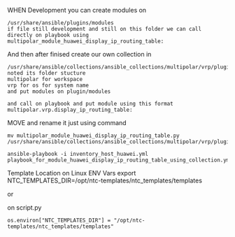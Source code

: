 WHEN Development you can create modules on
```
/usr/share/ansible/plugins/modules
if file still development and still on this folder we can call directly on playbook using 
multipolar_module_huawei_display_ip_routing_table:
```

And then after finised create our own collection in 
```
/usr/share/ansible/collections/ansible_collections/multipolar/vrp/plugins/modules
noted its folder stucture
multipolar for workspace
vrp for os for system name
and put modules on plugin/modules

and call on playbook and put module using this format
multipolar.vrp.display_ip_routing_table:
```

MOVE and rename it just using command
```
mv multipolar_module_huawei_display_ip_routing_table.py /usr/share/ansible/collections/ansible_collections/multipolar/vrp/plugins/modules/display_ip_routing_table.py

ansible-playbook -i inventory_host_huawei.yml playbook_for_module_huawei_display_ip_routing_table_using_collection.yml 
```

Template Location
on Linux ENV Vars
export NTC_TEMPLATES_DIR=/opt/ntc-templates/ntc_templates/templates

or

on script.py
```
os.environ["NTC_TEMPLATES_DIR"] = "/opt/ntc-templates/ntc_templates/templates"
```